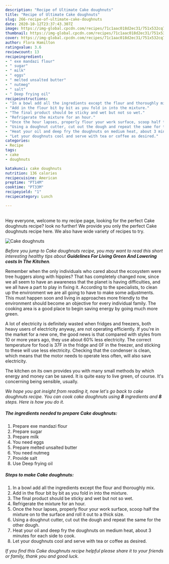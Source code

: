 ```yaml
---
description: "Recipe of Ultimate Cake doughnuts"
title: "Recipe of Ultimate Cake doughnuts"
slug: 266-recipe-of-ultimate-cake-doughnuts
date: 2020-10-12T23:37:43.307Z
image: https://img-global.cpcdn.com/recipes/71c1aac018d2ec31/751x532cq70/cake-doughnuts-recipe-main-photo.jpg
thumbnail: https://img-global.cpcdn.com/recipes/71c1aac018d2ec31/751x532cq70/cake-doughnuts-recipe-main-photo.jpg
cover: https://img-global.cpcdn.com/recipes/71c1aac018d2ec31/751x532cq70/cake-doughnuts-recipe-main-photo.jpg
author: Flora Hamilton
ratingvalue: 3.6
reviewcount: 13
recipeingredient:
- " exe mandazi flour"
- " sugar"
- " milk"
- " eggs"
- " melted unsalted butter"
- " nutmeg"
- " salt"
- " Deep frying oil"
recipeinstructions:
- "In a bowl add all the ingredients except the flour and thoroughly mix."
- "Add in the flour bit by bit as you fold in into the mixture."
- "The final product should be sticky and wet but not so wet."
- "Refrigerate the mixture for an hour."
- "Once the hour lapses, properly flour your work surface, scoop half the mixture on to the surface and roll it out to a thick size."
- "Using a doughnut cutter, cut out the dough and repeat the same for the other dough."
- "Heat your oil and deep fry the doughnuts on medium heat, about 3 minutes for each side to cook."
- "Let your doughnuts cool and serve with tea or coffee as desired."
categories:
- Recipe
tags:
- cake
- doughnuts

katakunci: cake doughnuts 
nutrition: 136 calories
recipecuisine: American
preptime: "PT14M"
cooktime: "PT33M"
recipeyield: "1"
recipecategory: Lunch

---
```

<br>
Hey everyone, welcome to my recipe page, looking for the perfect Cake doughnuts recipe? look no further! We provide you only the perfect Cake doughnuts recipe here. We also have wide variety of recipes to try.
<br>


![Cake doughnuts](https://img-global.cpcdn.com/recipes/71c1aac018d2ec31/751x532cq70/cake-doughnuts-recipe-main-photo.jpg)

<i>Before you jump to Cake doughnuts recipe, you may want to read this short interesting healthy tips about 
<strong>Guidelines For Living Green And Lowering costs In The Kitchen</strong>.</i>
</br>

Remember when the only individuals who cared about the ecosystem were tree huggers along with hippies? That has completely changed now, since we all seem to have an awareness that the planet is having difficulties, and we all have a part to play in fixing it. According to the specialists, to clean up the environment we are all going to have to make some adjustments. This must happen soon and living in approaches more friendly to the environment should become an objective for every individual family. The cooking area is a good place to begin saving energy by going much more green.

A lot of electricity is definitely wasted when fridges and freezers, both heavy users of electricity anyway, are not operating efficiently. If you're in the market for a new one, the good news is that compared with styles from 10 or more years ago, they use about 60% less electricity. The correct temperature for food is 37F in the fridge and 0F in the freezer, and sticking to these will use less electricity. Checking that the condenser is clean, which means that the motor needs to operate less often, will also save electricity.

The kitchen on its own provides you with many small methods by which energy and money can be saved. It is quite easy to live green, of course. It's concerning being sensible, usually.


<i>We hope you got insight from reading it, now let's go back to cake doughnuts recipe. You can cook cake doughnuts using <strong>8</strong> ingredients and <strong>8</strong> steps. Here is how you do it.
</i>

##### The ingredients needed to prepare Cake doughnuts:

1. Prepare  exe mandazi flour
1. Prepare  sugar
1. Prepare  milk
1. You need  eggs
1. Prepare  melted unsalted butter
1. You need  nutmeg
1. Provide  salt
1. Use  Deep frying oil


##### Steps to make Cake doughnuts:

1. In a bowl add all the ingredients except the flour and thoroughly mix.
1. Add in the flour bit by bit as you fold in into the mixture.
1. The final product should be sticky and wet but not so wet.
1. Refrigerate the mixture for an hour.
1. Once the hour lapses, properly flour your work surface, scoop half the mixture on to the surface and roll it out to a thick size.
1. Using a doughnut cutter, cut out the dough and repeat the same for the other dough.
1. Heat your oil and deep fry the doughnuts on medium heat, about 3 minutes for each side to cook.
1. Let your doughnuts cool and serve with tea or coffee as desired.


<i>If you find this Cake doughnuts recipe helpful please share it to your friends or family, thank you and good luck.</i>

